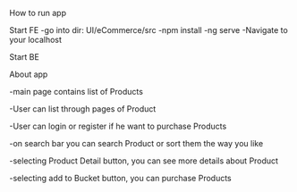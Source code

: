 How to run app

Start FE
-go into dir: UI/eCommerce/src
-npm install
-ng serve
-Navigate to your localhost

Start BE

About app

-main page contains list of Products

-User can list through pages of Product

-User can login or register if he want to purchase Products

-on search bar you can search Product or sort them the way you like

-selecting Product Detail button, you can see more details about Product

-selecting add to Bucket button, you can purchase Products
